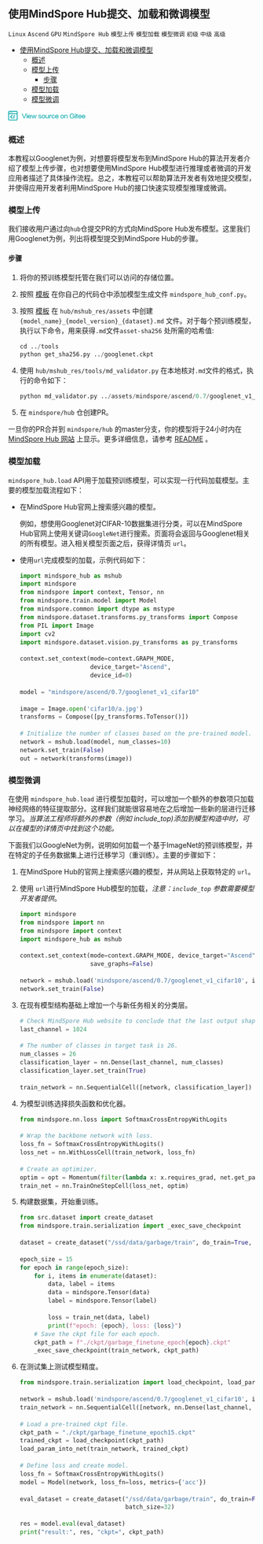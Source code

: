 ## 使用MindSpore Hub提交、加载和微调模型

`Linux` `Ascend` `GPU` `MindSpore Hub` `模型上传` `模型加载` `模型微调` `初级` `中级` `高级`

<!-- TOC -->

- [使用MindSpore Hub提交、加载和微调模型](#使用MindSporeHub提交加载和微调模型)
  - [概述](#概述)
  - [模型上传](#模型上传)
    - [步骤](#步骤)
  - [模型加载](#模型加载)
  - [模型微调](#模型微调)

<!-- /TOC -->

<a href="https://gitee.com/mindspore/docs/blob/master/tutorials/source_zh_cn/advanced_use/hub_tutorial.md" target="_blank"><img src="../_static/logo_source.png"></a>

### 概述

本教程以Googlenet为例，对想要将模型发布到MindSpore Hub的算法开发者介绍了模型上传步骤，也对想要使用MindSpore Hub模型进行推理或者微调的开发应用者描述了具体操作流程。总之，本教程可以帮助算法开发者有效地提交模型，并使得应用开发者利用MindSpore Hub的接口快速实现模型推理或微调。

### 模型上传

我们接收用户通过向`hub`仓提交PR的方式向MindSpore Hub发布模型。这里我们用Googlenet为例，列出将模型提交到MindSpore Hub的步骤。

#### 步骤

1. 将你的预训练模型托管在我们可以访问的存储位置。

2. 按照 [模板](https://gitee.com/mindspore/mindspore/blob/master/model_zoo/official/cv/googlenet/mindspore_hub_conf.py) 在你自己的代码仓中添加模型生成文件 `mindspore_hub_conf.py`。

3. 按照 [模板](https://gitee.com/mindspore/hub/blob/master/mshub_res/assets/mindspore/gpu/0.6/alexnet_v1_cifar10.md) 在 `hub/mshub_res/assets` 中创建`{model_name}_{model_version}_{dataset}.md` 文件。对于每个预训练模型，执行以下命令，用来获得`.md`文件`asset-sha256` 处所需的哈希值:

   ```python
   cd ../tools
   python get_sha256.py ../googlenet.ckpt
   ```

4. 使用 `hub/mshub_res/tools/md_validator.py` 在本地核对`.md`文件的格式，执行的命令如下：

   ```python
   python md_validator.py ../assets/mindspore/ascend/0.7/googlenet_v1_cifar10.md
   ```

5. 在 `mindspore/hub` 仓创建PR。

一旦你的PR合并到 `mindspore/hub` 的master分支，你的模型将于24小时内在 [MindSpore Hub 网站](https://hub.mindspore.com/mindspore) 上显示。更多详细信息，请参考 [README](https://gitee.com/mindspore/hub/blob/master/mshub_res/README.md) 。

### 模型加载

`mindspore_hub.load` API用于加载预训练模型，可以实现一行代码加载模型。主要的模型加载流程如下：

- 在MindSpore Hub官网上搜索感兴趣的模型。

  例如，想使用Googlenet对CIFAR-10数据集进行分类，可以在MindSpore Hub官网上使用关键词`GoogleNet`进行搜索。页面将会返回与Googlenet相关的所有模型。进入相关模型页面之后，获得详情页 `url`。

- 使用`url`完成模型的加载，示例代码如下：

  ```python
  import mindspore_hub as mshub
  import mindspore
  from mindspore import context, Tensor, nn
  from mindspore.train.model import Model
  from mindspore.common import dtype as mstype
  from mindspore.dataset.transforms.py_transforms import Compose
  from PIL import Image
  import cv2
  import mindspore.dataset.vision.py_transforms as py_transforms

  context.set_context(mode=context.GRAPH_MODE,
                      device_target="Ascend",
                      device_id=0)

  model = "mindspore/ascend/0.7/googlenet_v1_cifar10"

  image = Image.open('cifar10/a.jpg')
  transforms = Compose([py_transforms.ToTensor()])

  # Initialize the number of classes based on the pre-trained model.
  network = mshub.load(model, num_classes=10)
  network.set_train(False)
  out = network(transforms(image))
  ```

### 模型微调

在使用 `mindspore_hub.load` 进行模型加载时，可以增加一个额外的参数项只加载神经网络的特征提取部分。这样我们就能很容易地在之后增加一些新的层进行迁移学习。*当算法工程师将额外的参数（例如 include_top)添加到模型构造中时，可以在模型的详情页中找到这个功能。*

下面我们以GoogleNet为例，说明如何加载一个基于ImageNet的预训练模型，并在特定的子任务数据集上进行迁移学习（重训练）。主要的步骤如下：

1. 在MindSpore Hub的官网上搜索感兴趣的模型，并从网站上获取特定的 `url`。

2. 使用 `url`进行MindSpore Hub模型的加载，*注意：`include_top` 参数需要模型开发者提供*。

   ```python
   import mindspore
   from mindspore import nn
   from mindspore import context
   import mindspore_hub as mshub

   context.set_context(mode=context.GRAPH_MODE, device_target="Ascend",
                       save_graphs=False)

   network = mshub.load('mindspore/ascend/0.7/googlenet_v1_cifar10', include_top=False)
   network.set_train(False)
   ```

3. 在现有模型结构基础上增加一个与新任务相关的分类层。

   ```python
   # Check MindSpore Hub website to conclude that the last output shape is 1024.
   last_channel = 1024

   # The number of classes in target task is 26.
   num_classes = 26
   classification_layer = nn.Dense(last_channel, num_classes)
   classification_layer.set_train(True)

   train_network = nn.SequentialCell([network, classification_layer])
   ```

4. 为模型训练选择损失函数和优化器。

   ```python
   from mindspore.nn.loss import SoftmaxCrossEntropyWithLogits

   # Wrap the backbone network with loss.
   loss_fn = SoftmaxCrossEntropyWithLogits()
   loss_net = nn.WithLossCell(train_network, loss_fn)

   # Create an optimizer.
   optim = opt = Momentum(filter(lambda x: x.requires_grad, net.get_parameters()), 							Tensor(lr), config.momentum, config.weight_decay)
   train_net = nn.TrainOneStepCell(loss_net, optim)
   ```

5. 构建数据集，开始重训练。

   ```python
   from src.dataset import create_dataset
   from mindspore.train.serialization import _exec_save_checkpoint

   dataset = create_dataset("/ssd/data/garbage/train", do_train=True, batch_size=32)

   epoch_size = 15
   for epoch in range(epoch_size):
       for i, items in enumerate(dataset):
           data, label = items
           data = mindspore.Tensor(data)
           label = mindspore.Tensor(label)

           loss = train_net(data, label)
           print(f"epoch: {epoch}, loss: {loss}")
       # Save the ckpt file for each epoch.
       ckpt_path = f"./ckpt/garbage_finetune_epoch{epoch}.ckpt"
       _exec_save_checkpoint(train_network, ckpt_path)
   ```

6. 在测试集上测试模型精度。

   ```python
   from mindspore.train.serialization import load_checkpoint, load_param_into_net

   network = mshub.load('mindspore/ascend/0.7/googlenet_v1_cifar10', include_top=False)
   train_network = nn.SequentialCell([network, nn.Dense(last_channel, num_classes)])

   # Load a pre-trained ckpt file.
   ckpt_path = "./ckpt/garbage_finetune_epoch15.ckpt"
   trained_ckpt = load_checkpoint(ckpt_path)
   load_param_into_net(train_network, trained_ckpt)

   # Define loss and create model.
   loss_fn = SoftmaxCrossEntropyWithLogits()
   model = Model(network, loss_fn=loss, metrics={'acc'})

   eval_dataset = create_dataset("/ssd/data/garbage/train", do_train=False,
                                 batch_size=32)

   res = model.eval(eval_dataset)
   print("result:", res, "ckpt=", ckpt_path)
   ```
